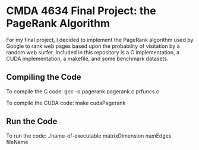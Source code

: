 # CMDA 4634 Final Project: the PageRank Algorithm

For my final project, I decided to implement the PageRank algorithm used by Google to rank web pages based upon the probability of visitation by a random web surfer. Included in this repository is a C implementation, a CUDA implementation, a makefile, and some benchmark datasets.

## Compiling the Code

To compile the C code: gcc -o pagerank pagerank.c prfuncs.c

To compile the CUDA code: make cudaPagerank

## Run the Code

To run the code: ./name-of-executable matrixDimension numEdges fileName

